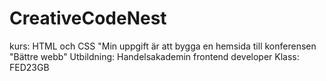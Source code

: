 # CreativeCodeNest
kurs: HTML och CSS "Min uppgift är att bygga en hemsida till konferensen "Bättre webb"
Utbildning: Handelsakademin frontend developer Klass: FED23GB 
